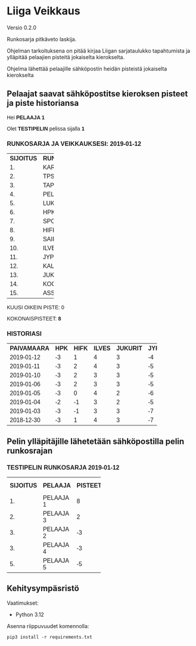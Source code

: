 # Liiga Veikkaus

Versio 0.2.0

Runkosarja pitkäveto laskija.

Ohjelman tarkoituksena on pitää kirjaa Liigan sarjataulukko tapahtumista ja ylläpitää pelaajien pisteitä jokaiselta kierokselta.

Ohjelma lähettää pelaajille sähköpostin heidän pisteistä jokaiselta kierokselta

## Pelaajat saavat sähköpostitse kieroksen  pisteet ja  piste historiansa

<html><head>
<meta http-equiv="Content-Type" content="text/html; charset=iso-8859-1"></head>
<body>
<font face="Arial"><p>Hei <b>PELAAJA 1</b></p>
<p>Olet <b>TESTIPELIN</b> pelissa sijalla <b>1</b></p>
<p> </p>
<h3>RUNKOSARJA JA VEIKKAUKSESI: 2019-01-12</h3><table style="width:25%">
<tr align="left">
<th>SIJOITUS</th>
<th>RUNKOSARJA</th>
<th>VEIKKAUKSESI</th>
<th>PISTEET</th>
</tr>
<tr>
<td>1.</td>
<td>KARPAT</td>
<td>TAPPARA</td>
<td>3</td>
</tr>
<tr>
<td>2.</td>
<td>TPS</td>
<td>KARPAT</td>
<td>4</td>
</tr>
<tr>
<td>3.</td>
<td>TAPPARA</td>
<td>TPS</td>
<td>4</td>
</tr>
<tr>
<td>4.</td>
<td>PELICANS</td>
<td>JYP</td>
<td>-4</td>
</tr>
<tr>
<td>5.</td>
<td>LUKKO</td>
<td>HIFK</td>
<td>1</td>
</tr>
<tr>
<td>6.</td>
<td>HPK</td>
<td>PELICANS</td>
<td>3</td>
</tr>
<tr>
<td>7.</td>
<td>SPORT</td>
<td>LUKKO</td>
<td>2</td>
</tr>
<tr>
<td>8.</td>
<td>HIFK</td>
<td>KOOKOO</td>
<td>-3</td>
</tr>
<tr>
<td>9.</td>
<td>SAIPA</td>
<td>ASSAT</td>
<td>-3</td>
</tr>
<tr>
<td>10.</td>
<td>ILVES</td>
<td>ILVES</td>
<td>4</td>
</tr>
<tr>
<td>11.</td>
<td>JYP</td>
<td>SPORT</td>
<td>-1</td>
</tr>
<tr>
<td>12.</td>
<td>KALPA</td>
<td>HPK</td>
<td>-3</td>
</tr>
<tr>
<td>13.</td>
<td>JUKURIT</td>
<td>JUKURIT</td>
<td>3</td>
</tr>
<tr>
<td>14.</td>
<td>KOOKOO</td>
<td>SAIPA</td>
<td>-2</td>
</tr>
<tr>
<td>15.</td>
<td>ASSAT</td>
<td>KALPA</td>
<td>0</td>
</tr></table>

<p>KUUSI OIKEIN PISTE: 0</p>
<p>KOKONAISPISTEET: <b>8</b></p>
<p> </p>
<h3>HISTORIASI</h3>
<table table="" style="width:80%">
<tr align="left">
<th>PAIVAMAARA</th>
<th>HPK</th>
<th>HIFK</th>
<th>ILVES</th>
<th>JUKURIT</th>
<th>JYP</th>
<th>KALPA</th>
<th>KOOKOO</th>
<th>KARPAT</th>
<th>LUKKO</th>
<th>PELICANS</th>
<th>SAIPA</th>
<th>SPORT</th>
<th>TAPPARA</th>
<th>TPS</th>
<th>ASSAT</th>
<th>KUUSI_OIKEIN</th>
<th>KOKONAISPISTEET</th>
</tr>
<tr>
<td>2019-01-12</td>
<td align:?center?="">-3</td>
<td>1</td>
<td>4</td>
<td>3</td>
<td>-4</td>
<td>0</td>
<td>-3</td>
<td>4</td>
<td>2</td>
<td>3</td>
<td>-2</td>
<td>-1</td>
<td>3</td>
<td>4</td>
<td>-3</td>
<td>0</td>
<td>8</td>
</tr>
<tr>
<td>2019-01-11</td>
<td align:?center?="">-3</td>
<td>2</td>
<td>4</td>
<td>3</td>
<td>-5</td>
<td>-1</td>
<td>-3</td>
<td>4</td>
<td>1</td>
<td>4</td>
<td>-3</td>
<td>1</td>
<td>3</td>
<td>4</td>
<td>-3</td>
<td>0</td>
<td>8</td>
</tr>
<tr>
<td>2019-01-10</td>
<td align:?center?="">-3</td>
<td>2</td>
<td>3</td>
<td>3</td>
<td>-5</td>
<td>-1</td>
<td>-3</td>
<td>4</td>
<td>2</td>
<td>3</td>
<td>-1</td>
<td>0</td>
<td>3</td>
<td>4</td>
<td>-3</td>
<td>0</td>
<td>8</td>
</tr>
<tr>
<td>2019-01-06</td>
<td align:?center?="">-3</td>
<td>2</td>
<td>3</td>
<td>3</td>
<td>-5</td>
<td>-1</td>
<td>-3</td>
<td>4</td>
<td>2</td>
<td>3</td>
<td>-1</td>
<td>0</td>
<td>3</td>
<td>4</td>
<td>-3</td>
<td>0</td>
<td>8</td>
</tr>
<tr>
<td>2019-01-05</td>
<td align:?center?="">-3</td>
<td>0</td>
<td>4</td>
<td>2</td>
<td>-6</td>
<td>-1</td>
<td>-1</td>
<td>4</td>
<td>2</td>
<td>3</td>
<td>-3</td>
<td>-1</td>
<td>3</td>
<td>4</td>
<td>-3</td>
<td>0</td>
<td>4</td>
</tr>
<tr>
<td>2019-01-04</td>
<td align:?center?="">-2</td>
<td>-1</td>
<td>3</td>
<td>2</td>
<td>-5</td>
<td>-1</td>
<td>-2</td>
<td>4</td>
<td>2</td>
<td>3</td>
<td>-3</td>
<td>-2</td>
<td>3</td>
<td>4</td>
<td>-3</td>
<td>0</td>
<td>2</td>
</tr>
<tr>
<td>2019-01-03</td>
<td align:?center?="">-3</td>
<td>-1</td>
<td>3</td>
<td>3</td>
<td>-7</td>
<td>-1</td>
<td>-1</td>
<td>4</td>
<td>1</td>
<td>4</td>
<td>-4</td>
<td>0</td>
<td>3</td>
<td>4</td>
<td>-3</td>
<td>0</td>
<td>2</td>
</tr>
<tr>
<td>2018-12-30</td>
<td align:?center?="">-3</td>
<td>1</td>
<td>4</td>
<td>3</td>
<td>-7</td>
<td>-1</td>
<td>-1</td>
<td>4</td>
<td>0</td>
<td>4</td>
<td>-4</td>
<td>1</td>
<td>2</td>
<td>4</td>
<td>-3</td>
<td>0</td>
<td>4</td>
</tr>
</table>
</font>
</body>
</html>

## Pelin ylläpitäjille lähetetään sähköpostilla pelin runkosrajan

<html>
<head>
<meta http-equiv="Content-Type" content="text/html; charset=us-ascii"></head>
<body>
<font face="Arial"><h3>TESTIPELIN RUNKOSARJA 2019-01-12</h3>
<table style="width:50%">
<tr align="left">
<th>SIJOITUS</th>
<th>PELAAJA</th>
<th>PISTEET</th>
<th>PISTE MUUTOS</th>
</tr>
<tr>
<td>1.</td>
<td>PELAAJA 1</td>
<td>8</td>
<td>&#43;0</td>
</tr>
<tr>
<td>2.</td>
<td>PELAAJA 3</td>
<td>2</td>
<td>-4</td>
</tr>
<tr>
<td>3.</td>
<td>PELAAJA 2</td>
<td>-3</td>
<td>-2</td>
</tr>
<tr>
<td>3.</td>
<td>PELAAJA 4</td>
<td>-3</td>
<td>-4</td>
</tr>
<tr>
<td>5.</td>
<td>PELAAJA 5</td>
<td>-5</td>
<td>-4</td>
</tr>
</table>
<p> </p>
</font>
</body>
</html>


## Kehitysympäsristö

Vaatimukset:
- Python 3.12

Asenna riippuvuudet komennolla:
```
pip3 install -r requirements.txt
```
